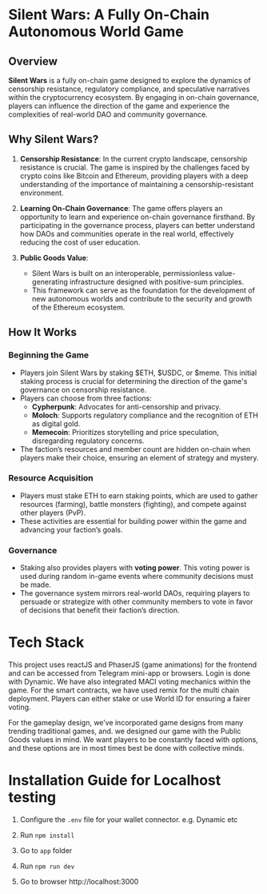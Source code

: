 # Silent Wars: A Fully On-Chain Autonomous World Game

## Overview

**Silent Wars** is a fully on-chain game designed to explore the dynamics of censorship resistance, regulatory compliance, and speculative narratives within the cryptocurrency ecosystem. By engaging in on-chain governance, players can influence the direction of the game and experience the complexities of real-world DAO and community governance.

## Why Silent Wars?

1. **Censorship Resistance**: In the current crypto landscape, censorship resistance is crucial. The game is inspired by the challenges faced by crypto coins like Bitcoin and Ethereum, providing players with a deep understanding of the importance of maintaining a censorship-resistant environment.

2. **Learning On-Chain Governance**: The game offers players an opportunity to learn and experience on-chain governance firsthand. By participating in the governance process, players can better understand how DAOs and communities operate in the real world, effectively reducing the cost of user education.

3. **Public Goods Value**:
   - Silent Wars is built on an interoperable, permissionless value-generating infrastructure designed with positive-sum principles.
   - This framework can serve as the foundation for the development of new autonomous worlds and contribute to the security and growth of the Ethereum ecosystem.

## How It Works

### Beginning the Game

- Players join Silent Wars by staking $ETH, $USDC, or $meme. This initial staking process is crucial for determining the direction of the game's governance on censorship resistance.
- Players can choose from three factions:
  - **Cypherpunk**: Advocates for anti-censorship and privacy.
  - **Moloch**: Supports regulatory compliance and the recognition of ETH as digital gold.
  - **Memecoin**: Prioritizes storytelling and price speculation, disregarding regulatory concerns.
- The faction’s resources and member count are hidden on-chain when players make their choice, ensuring an element of strategy and mystery.

### Resource Acquisition

- Players must stake ETH to earn staking points, which are used to gather resources (farming), battle monsters (fighting), and compete against other players (PvP).
- These activities are essential for building power within the game and advancing your faction’s goals.

### Governance

- Staking also provides players with **voting power**. This voting power is used during random in-game events where community decisions must be made.
- The governance system mirrors real-world DAOs, requiring players to persuade or strategize with other community members to vote in favor of decisions that benefit their faction’s direction.

# Tech Stack

This project uses reactJS and PhaserJS (game animations) for the frontend and can be accessed from Telegram mini-app or browsers. Login is done with Dynamic. We have also integrated MACI voting mechanics within the game. For the smart contracts, we have used remix for the multi chain deployment. Players can either stake or use World ID for ensuring a fairer voting.

For the gameplay design, we’ve incorporated game designs from many trending traditional games, and. we designed our game with the Public Goods values in mind. We want players to be constantly faced with options, and these options are in most times best be done with collective minds.

# Installation Guide for Localhost testing

1. Configure the `.env` file for your wallet connector. e.g. Dynamic etc

2. Run `npm install`

3. Go to `app` folder

4. Run `npm run dev`

5. Go to browser http://localhost:3000

